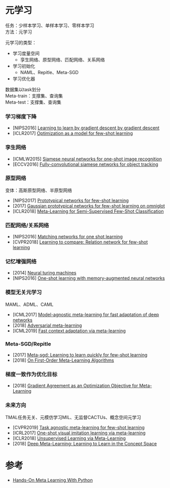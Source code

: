 # 元学习
任务：少样本学习、单样本学习、零样本学习  
方法：元学习
  
元学习的类型：
- 学习度量空间
  - 孪生网络、原型网络、匹配网络、关系网络
- 学习初始化
  - NAML、Repitle、Meta-SGD
- 学习优化器

数据集以task划分  
Meta-train：支撑集、查询集  
Meta-test：支撑集、查询集  
  
### 学习梯度下降
- [NIPS2016] [Learning to learn by gradient descent by gradient descent](https://arxiv.org/abs/1606.04474)
- [ICLR2017] [Optimization as a model for few-shot learning](https://openreview.net/pdf?id=rJY0-Kcll)

### 孪生网络
- [ICMLW2015] [Siamese neural networks for one-shot image recognition](http://www.cs.toronto.edu/~gkoch/files/msc-thesis.pdf)
- [ECCV2016] [Fully-convolutional siamese networks for object tracking](https://arxiv.org/abs/1606.09549)

### 原型网络
变体：高斯原型网络、半原型网络
- [NIPS2017] [Prototypical networks for few-shot learning](https://arxiv.org/abs/1703.05175)
- [2017] [Gaussian prototypical networks for few-shot learning on omniglot](https://arxiv.org/abs/1708.02735)
- [ICLR2018] [Meta-Learning for Semi-Supervised Few-Shot Classification](https://arxiv.org/abs/1803.00676)

### 匹配网络/关系网络
- [NIPS2016] [Matching networks for one shot learning](https://arxiv.org/abs/1606.04080)
- [CVPR2018] [Learning to compare: Relation network for few-shot learning](https://arxiv.org/abs/1711.06025)

### 记忆增强网络
- [2014] [Neural turing machines](https://arxiv.org/abs/1410.5401)
- [NIPS2016] [One-shot learning with memory-augmented neural networks](https://arxiv.org/abs/1605.06065)

### 模型无关元学习
MAML、ADML、CAML
- [ICML2017] [Model-agnostic meta-learning for fast adaptation of deep networks](https://arxiv.org/abs/1703.03400)
- [2018] [Adversarial meta-learning](https://arxiv.org/abs/1806.03316)
- [ICML2019] [Fast context adaptation via meta-learning](https://arxiv.org/abs/1810.03642)

### Meta-SGD/Repitle
- [2017] [Meta-sgd: Learning to learn quickly for few-shot learning](https://arxiv.org/abs/1707.09835)
- [2018] [On First-Order Meta-Learning Algorithms](https://arxiv.org/abs/1803.02999)

### 梯度一致作为优化目标
- [2018] [Gradient Agreement as an Optimization Objective for Meta-Learning](https://arxiv.org/abs/1810.08178)

### 未来方向
TMAL任务无关、元模仿学习MIL、无监督CACTUs、概念空间元学习
- [CVPR2019] [Task agnostic meta-learning for few-shot learning](https://arxiv.org/abs/1805.07722)
- [ICRL2017] [One-shot visual imitation learning via meta-learning](https://arxiv.org/abs/1709.04905)
- [ICLR2018] [Unsupervised Learning via Meta-Learning](https://arxiv.org/abs/1810.02334)
- [2018] [Deep Meta-Learning: Learning to Learn in the Concept Space](https://arxiv.org/abs/1802.03596)

# 参考
- [Hands-On Meta Learning With Python](https://github.com/sudharsan13296/Hands-On-Meta-Learning-With-Python)